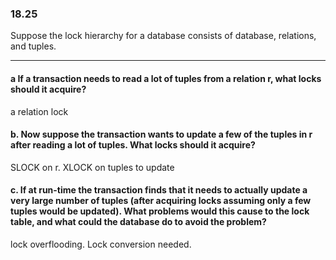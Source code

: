### 18.25

Suppose the lock hierarchy for a database consists of database, relations, and
tuples.

---

#### a If a transaction needs to read a lot of tuples from a relation r, what locks should it acquire?

a relation lock

#### b. Now suppose the transaction wants to update a few of the tuples in r after reading a lot of tuples. What locks should it acquire?

SLOCK on r. XLOCK on tuples to update


#### c. If at run-time the transaction finds that it needs to actually update a very large number of tuples (after acquiring locks assuming only a few tuples would be updated). What problems would this cause to the lock table, and what could the database do to avoid the problem?

lock overflooding. Lock conversion needed.
